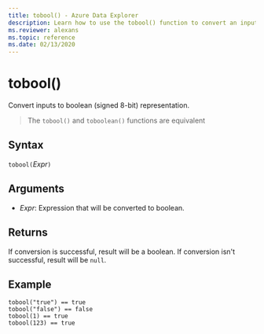 ```yaml
---
title: tobool() - Azure Data Explorer
description: Learn how to use the tobool() function to convert an input to a boolean representation.
ms.reviewer: alexans
ms.topic: reference
ms.date: 02/13/2020
---
```

# tobool()

Convert inputs to boolean (signed 8-bit) representation.

> The `tobool()` and `toboolean()` functions are equivalent

## Syntax

`tobool(`*Expr*`)`

## Arguments

* *Expr*: Expression that will be converted to boolean.

## Returns

If conversion is successful, result will be a boolean.
If conversion isn't successful, result will be `null`.

## Example

```kusto
tobool("true") == true
tobool("false") == false
tobool(1) == true
tobool(123) == true
```
